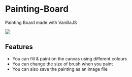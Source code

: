 # Painting-Board
Painting Board made with VanillaJS

![](painting_board.gif)

## Features
- You can fill & paint on the canvas using different colours
- You can change the size of brush when you paint
- You can also save the painting as an image file
